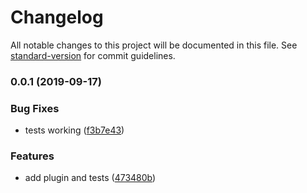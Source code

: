 # Changelog

All notable changes to this project will be documented in this file. See [standard-version](https://github.com/conventional-changelog/standard-version) for commit guidelines.

### 0.0.1 (2019-09-17)


### Bug Fixes

* tests working ([f3b7e43](https://github.com/madmod/nuxt-view-select/commit/f3b7e43))


### Features

* add plugin and tests ([473480b](https://github.com/madmod/nuxt-view-select/commit/473480b))
